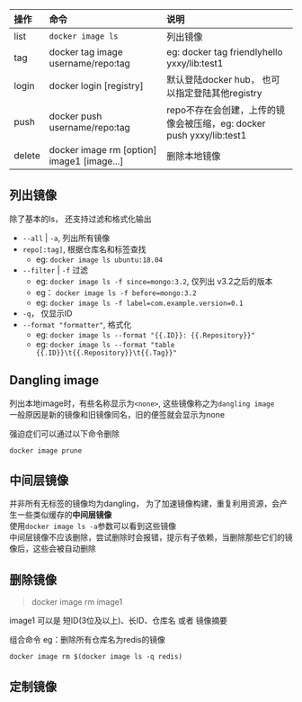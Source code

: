 
|操作|命令|说明|  
|:----|:----|:------|  
|list|`docker image ls` |列出镜像|  
|tag|docker tag image username/repo:tag |eg: docker tag friendlyhello yxxy/lib:test1  |
|login| docker login [registry]| 默认登陆docker hub， 也可以指定登陆其他registry|
|push| docker push username/repo:tag| repo不存在会创建，上传的镜像会被压缩，eg: docker push yxxy/lib:test1|
|delete|docker image rm [option] image1 [image...] | 删除本地镜像|

## 列出镜像
除了基本的ls， 还支持过滤和格式化输出

- `--all` | `-a`, 列出所有镜像
- `repo[:tag]`, 根据仓库名和标签查找
    - eg: `docker image ls ubuntu:18.04`
- `--filter` | `-f` 过滤
    - eg: `docker image ls -f since=mongo:3.2`, 仅列出 v3.2之后的版本
    - eg： `docker image ls -f before=mongo:3.2`
    - eg: `docker image ls -f label=com.example.version=0.1`
- `-q`， 仅显示ID
- `--format "formatter"`, 格式化
    - eg: `docker image ls --format "{{.ID}}: {{.Repository}}"`
    - eg: `docker image ls --format "table {{.ID}}\t{{.Repository}}\t{{.Tag}}"`

## Dangling image
列出本地image时，有些名称显示为`<none>`, 这些镜像称之为`dangling image`  
一般原因是新的镜像和旧镜像同名，旧的便签就会显示为none  

强迫症们可以通过以下命令删除

    docker image prune

## 中间层镜像
并非所有无标签的镜像均为dangling， 为了加速镜像构建，重复利用资源，会产生一些类似缓存的**中间层镜像**  
使用`docker image ls -a`参数可以看到这些镜像  
中间层镜像不应该删除，尝试删除时会报错，提示有子依赖，当删除那些它们的镜像后，这些会被自动删除


## 删除镜像
> docker image rm image1

image1 可以是 短ID(3位及以上)、长ID、仓库名 或者 镜像摘要

组合命令
eg：删除所有仓库名为redis的镜像
    
    docker image rm $(docker image ls -q redis)


## 定制镜像
